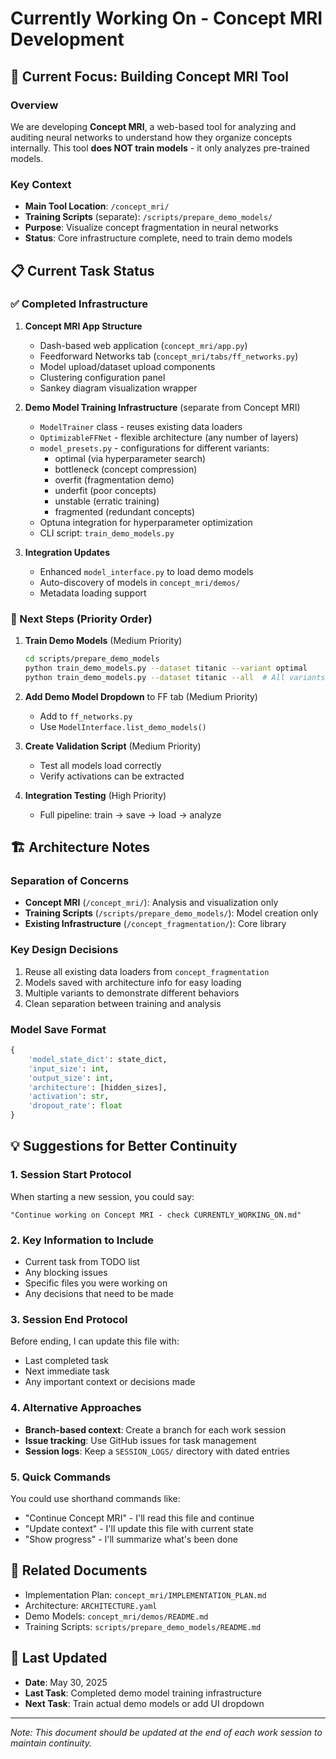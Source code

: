 # Currently Working On - Concept MRI Development

## 🎯 Current Focus: Building Concept MRI Tool

### Overview
We are developing **Concept MRI**, a web-based tool for analyzing and auditing neural networks to understand how they organize concepts internally. This tool **does NOT train models** - it only analyzes pre-trained models.

### Key Context
- **Main Tool Location**: `/concept_mri/`
- **Training Scripts** (separate): `/scripts/prepare_demo_models/`
- **Purpose**: Visualize concept fragmentation in neural networks
- **Status**: Core infrastructure complete, need to train demo models

## 📋 Current Task Status

### ✅ Completed Infrastructure
1. **Concept MRI App Structure**
   - Dash-based web application (`concept_mri/app.py`)
   - Feedforward Networks tab (`concept_mri/tabs/ff_networks.py`)
   - Model upload/dataset upload components
   - Clustering configuration panel
   - Sankey diagram visualization wrapper

2. **Demo Model Training Infrastructure** (separate from Concept MRI)
   - `ModelTrainer` class - reuses existing data loaders
   - `OptimizableFFNet` - flexible architecture (any number of layers)
   - `model_presets.py` - configurations for different variants:
     - optimal (via hyperparameter search)
     - bottleneck (concept compression)
     - overfit (fragmentation demo)
     - underfit (poor concepts)
     - unstable (erratic training)
     - fragmented (redundant concepts)
   - Optuna integration for hyperparameter optimization
   - CLI script: `train_demo_models.py`

3. **Integration Updates**
   - Enhanced `model_interface.py` to load demo models
   - Auto-discovery of models in `concept_mri/demos/`
   - Metadata loading support

### 🚧 Next Steps (Priority Order)

1. **Train Demo Models** (Medium Priority)
   ```bash
   cd scripts/prepare_demo_models
   python train_demo_models.py --dataset titanic --variant optimal
   python train_demo_models.py --dataset titanic --all  # All variants
   ```

2. **Add Demo Model Dropdown** to FF tab (Medium Priority)
   - Add to `ff_networks.py`
   - Use `ModelInterface.list_demo_models()`

3. **Create Validation Script** (Medium Priority)
   - Test all models load correctly
   - Verify activations can be extracted

4. **Integration Testing** (High Priority)
   - Full pipeline: train → save → load → analyze

## 🏗️ Architecture Notes

### Separation of Concerns
- **Concept MRI** (`/concept_mri/`): Analysis and visualization only
- **Training Scripts** (`/scripts/prepare_demo_models/`): Model creation only
- **Existing Infrastructure** (`/concept_fragmentation/`): Core library

### Key Design Decisions
1. Reuse all existing data loaders from `concept_fragmentation`
2. Models saved with architecture info for easy loading
3. Multiple variants to demonstrate different behaviors
4. Clean separation between training and analysis

### Model Save Format
```python
{
    'model_state_dict': state_dict,
    'input_size': int,
    'output_size': int,
    'architecture': [hidden_sizes],
    'activation': str,
    'dropout_rate': float
}
```

## 💡 Suggestions for Better Continuity

### 1. **Session Start Protocol**
When starting a new session, you could say:
```
"Continue working on Concept MRI - check CURRENTLY_WORKING_ON.md"
```

### 2. **Key Information to Include**
- Current task from TODO list
- Any blocking issues
- Specific files you were working on
- Any decisions that need to be made

### 3. **Session End Protocol**
Before ending, I can update this file with:
- Last completed task
- Next immediate task
- Any important context or decisions made

### 4. **Alternative Approaches**
- **Branch-based context**: Create a branch for each work session
- **Issue tracking**: Use GitHub issues for task management
- **Session logs**: Keep a `SESSION_LOGS/` directory with dated entries

### 5. **Quick Commands**
You could use shorthand commands like:
- "Continue Concept MRI" - I'll read this file and continue
- "Update context" - I'll update this file with current state
- "Show progress" - I'll summarize what's been done

## 🔗 Related Documents
- Implementation Plan: `concept_mri/IMPLEMENTATION_PLAN.md`
- Architecture: `ARCHITECTURE.yaml`
- Demo Models: `concept_mri/demos/README.md`
- Training Scripts: `scripts/prepare_demo_models/README.md`

## 📝 Last Updated
- **Date**: May 30, 2025
- **Last Task**: Completed demo model training infrastructure
- **Next Task**: Train actual demo models or add UI dropdown

---

*Note: This document should be updated at the end of each work session to maintain continuity.*
